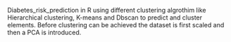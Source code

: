 Diabetes_risk_prediction in R using different clustering algrothim like Hierarchical clustering, K-means and Dbscan to predict and cluster elements. Before clustering can be achieved the dataset is first scaled and then a PCA is introduced.
